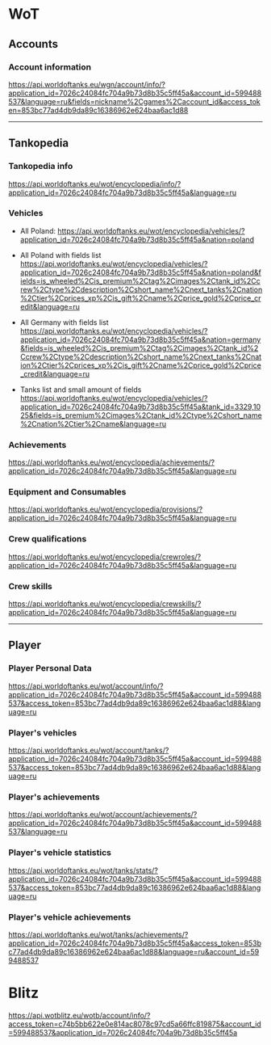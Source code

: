 # WoT 

## Accounts

### Account information

https://api.worldoftanks.eu/wgn/account/info/?application_id=7026c24084fc704a9b73d8b35c5ff45a&account_id=599488537&language=ru&fields=nickname%2Cgames%2Caccount_id&access_token=853bc77ad4db9da89c16386962e624baa6ac1d88

---

## Tankopedia

### Tankopedia info

https://api.worldoftanks.eu/wot/encyclopedia/info/?application_id=7026c24084fc704a9b73d8b35c5ff45a&language=ru

### Vehicles

- All Poland:
https://api.worldoftanks.eu/wot/encyclopedia/vehicles/?application_id=7026c24084fc704a9b73d8b35c5ff45a&nation=poland

- All Poland with fields list
  https://api.worldoftanks.eu/wot/encyclopedia/vehicles/?application_id=7026c24084fc704a9b73d8b35c5ff45a&nation=poland&fields=is_wheeled%2Cis_premium%2Ctag%2Cimages%2Ctank_id%2Ccrew%2Ctype%2Cdescription%2Cshort_name%2Cnext_tanks%2Cnation%2Ctier%2Cprices_xp%2Cis_gift%2Cname%2Cprice_gold%2Cprice_credit&language=ru
- All Germany with fields list
  https://api.worldoftanks.eu/wot/encyclopedia/vehicles/?application_id=7026c24084fc704a9b73d8b35c5ff45a&nation=germany&fields=is_wheeled%2Cis_premium%2Ctag%2Cimages%2Ctank_id%2Ccrew%2Ctype%2Cdescription%2Cshort_name%2Cnext_tanks%2Cnation%2Ctier%2Cprices_xp%2Cis_gift%2Cname%2Cprice_gold%2Cprice_credit&language=ru

- Tanks list and small amount of fields
  https://api.worldoftanks.eu/wot/encyclopedia/vehicles/?application_id=7026c24084fc704a9b73d8b35c5ff45a&tank_id=3329,1025&fields=is_premium%2Cimages%2Ctank_id%2Ctype%2Cshort_name%2Cnation%2Ctier%2Cname&language=ru

### Achievements

https://api.worldoftanks.eu/wot/encyclopedia/achievements/?application_id=7026c24084fc704a9b73d8b35c5ff45a&language=ru

### Equipment and Consumables

https://api.worldoftanks.eu/wot/encyclopedia/provisions/?application_id=7026c24084fc704a9b73d8b35c5ff45a&language=ru

### Crew qualifications

https://api.worldoftanks.eu/wot/encyclopedia/crewroles/?application_id=7026c24084fc704a9b73d8b35c5ff45a&language=ru

### Crew skills

https://api.worldoftanks.eu/wot/encyclopedia/crewskills/?application_id=7026c24084fc704a9b73d8b35c5ff45a&language=ru

---
## Player

### Player Personal Data

https://api.worldoftanks.eu/wot/account/info/?application_id=7026c24084fc704a9b73d8b35c5ff45a&account_id=599488537&access_token=853bc77ad4db9da89c16386962e624baa6ac1d88&language=ru

### Player's vehicles

https://api.worldoftanks.eu/wot/account/tanks/?application_id=7026c24084fc704a9b73d8b35c5ff45a&account_id=599488537&access_token=853bc77ad4db9da89c16386962e624baa6ac1d88&language=ru

### Player's achievements

https://api.worldoftanks.eu/wot/account/achievements/?application_id=7026c24084fc704a9b73d8b35c5ff45a&account_id=599488537&language=ru

### Player's vehicle statistics

https://api.worldoftanks.eu/wot/tanks/stats/?application_id=7026c24084fc704a9b73d8b35c5ff45a&account_id=599488537&access_token=853bc77ad4db9da89c16386962e624baa6ac1d88&language=ru

### Player's vehicle achievements

https://api.worldoftanks.eu/wot/tanks/achievements/?application_id=7026c24084fc704a9b73d8b35c5ff45a&access_token=853bc77ad4db9da89c16386962e624baa6ac1d88&language=ru&account_id=599488537


# Blitz

https://api.wotblitz.eu/wotb/account/info/?access_token=c74b5bb622e0e814ac8078c97cd5a66ffc819875&account_id=599488537&application_id=7026c24084fc704a9b73d8b35c5ff45a
